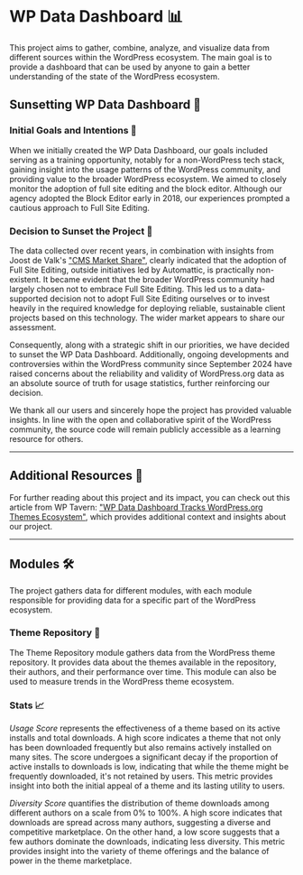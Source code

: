 # WP Data Dashboard 📊

This project aims to gather, combine, analyze, and visualize data from different sources within the WordPress ecosystem. The main goal is to provide a dashboard that can be used by anyone to gain a better understanding of the state of the WordPress ecosystem.

## Sunsetting WP Data Dashboard 🌅

### Initial Goals and Intentions 🎯

When we initially created the WP Data Dashboard, our goals included serving as a training opportunity, notably for a non-WordPress tech stack, gaining insight into the usage patterns of the WordPress community, and providing value to the broader WordPress ecosystem. We aimed to closely monitor the adoption of full site editing and the block editor. Although our agency adopted the Block Editor early in 2018, our experiences prompted a cautious approach to Full Site Editing.

### Decision to Sunset the Project 🚨

The data collected over recent years, in combination with insights from Joost de Valk's ["CMS Market Share"](https://joost.blog/cms-market-share/), clearly indicated that the adoption of Full Site Editing, outside initiatives led by Automattic, is practically non-existent. It became evident that the broader WordPress community had largely chosen not to embrace Full Site Editing. This led us to a data-supported decision not to adopt Full Site Editing ourselves or to invest heavily in the required knowledge for deploying reliable, sustainable client projects based on this technology. The wider market appears to share our assessment.

Consequently, along with a strategic shift in our priorities, we have decided to sunset the WP Data Dashboard. Additionally, ongoing developments and controversies within the WordPress community since September 2024 have raised concerns about the reliability and validity of WordPress.org data as an absolute source of truth for usage statistics, further reinforcing our decision.

We thank all our users and sincerely hope the project has provided valuable insights. In line with the open and collaborative spirit of the WordPress community, the source code will remain publicly accessible as a learning resource for others.

---

## Additional Resources 🔖

For further reading about this project and its impact, you can check out this article from WP Tavern: ["WP Data Dashboard Tracks WordPress.org Themes Ecosystem"](https://wptavern.com/wp-data-dashboard-tracks-wordpress-org-themes-ecosystem), which provides additional context and insights about our project.

---

## Modules 🛠️

The project gathers data for different modules, with each module responsible for providing data for a specific part of the WordPress ecosystem.

### Theme Repository 🎨

The Theme Repository module gathers data from the WordPress theme repository. It provides data about the themes available in the repository, their authors, and their performance over time. This module can also be used to measure trends in the WordPress theme ecosystem.

### Stats 📈

*Usage Score* represents the effectiveness of a theme based on its active installs and total downloads. A high score indicates a theme that not only has been downloaded frequently but also remains actively installed on many sites. The score undergoes a significant decay if the proportion of active installs to downloads is low, indicating that while the theme might be frequently downloaded, it's not retained by users. This metric provides insight into both the initial appeal of a theme and its lasting utility to users.

*Diversity Score* quantifies the distribution of theme downloads among different authors on a scale from 0% to 100%. A high score indicates that downloads are spread across many authors, suggesting a diverse and competitive marketplace. On the other hand, a low score suggests that a few authors dominate the downloads, indicating less diversity. This metric provides insight into the variety of theme offerings and the balance of power in the theme marketplace.
